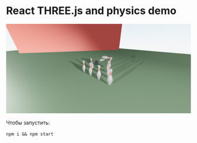 React THREE.js and physics demo
===

![alt text](./art/preview.png)

Чтобы запустить:
```shell
npm i && npm start
```